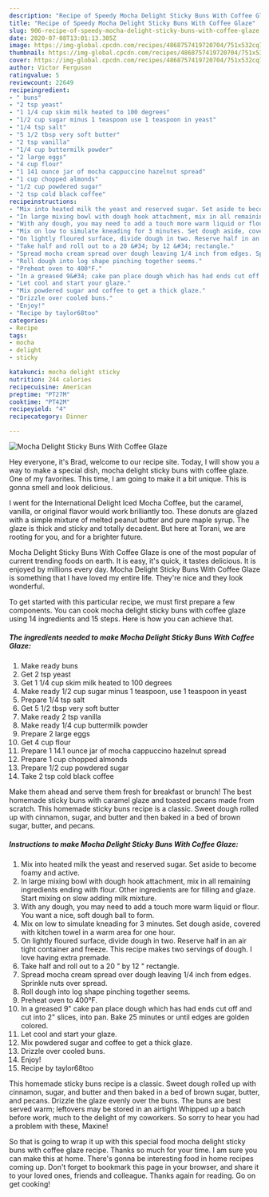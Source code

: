 ```yaml
---
description: "Recipe of Speedy Mocha Delight Sticky Buns With Coffee Glaze"
title: "Recipe of Speedy Mocha Delight Sticky Buns With Coffee Glaze"
slug: 906-recipe-of-speedy-mocha-delight-sticky-buns-with-coffee-glaze
date: 2020-07-08T13:01:13.305Z
image: https://img-global.cpcdn.com/recipes/4868757419720704/751x532cq70/mocha-delight-sticky-buns-with-coffee-glaze-recipe-main-photo.jpg
thumbnail: https://img-global.cpcdn.com/recipes/4868757419720704/751x532cq70/mocha-delight-sticky-buns-with-coffee-glaze-recipe-main-photo.jpg
cover: https://img-global.cpcdn.com/recipes/4868757419720704/751x532cq70/mocha-delight-sticky-buns-with-coffee-glaze-recipe-main-photo.jpg
author: Victor Ferguson
ratingvalue: 5
reviewcount: 22649
recipeingredient:
- " buns"
- "2 tsp yeast"
- "1 1/4 cup skim milk heated to 100 degrees"
- "1/2 cup sugar minus 1 teaspoon use 1 teaspoon in yeast"
- "1/4 tsp salt"
- "5 1/2 tbsp very soft butter"
- "2 tsp vanilla"
- "1/4 cup buttermilk powder"
- "2 large eggs"
- "4 cup flour"
- "1 141 ounce jar of mocha cappuccino hazelnut spread"
- "1 cup chopped almonds"
- "1/2 cup powdered sugar"
- "2 tsp cold black coffee"
recipeinstructions:
- "Mix into heated milk the yeast and reserved sugar. Set aside to become foamy and active."
- "In large mixing bowl with dough hook attachment, mix in all remaining ingredients ending with flour. Other ingredients are for filling and glaze. Start mixing on slow adding milk mixture."
- "With any dough, you may need to add a touch more warm liquid or flour. You want a nice, soft dough ball to form."
- "Mix on low to simulate kneading for 3 minutes. Set dough aside, covered with kitchen towel in a warm area for one hour."
- "On lightly floured surface, divide dough in two. Reserve half in an air tight container and freeze. This recipe makes two servings of dough. I love having extra premade."
- "Take half and roll out to a 20 &#34; by 12 &#34; rectangle."
- "Spread mocha cream spread over dough leaving 1/4 inch from edges. Sprinkle nuts over spread."
- "Roll dough into log shape pinching together seems."
- "Preheat oven to 400°F."
- "In a greased 9&#34; cake pan place dough which has had ends cut off and cut into 2&#34; slices, into pan. Bake 25 minutes or until edges are golden colored."
- "Let cool and start your glaze."
- "Mix powdered sugar and coffee to get a thick glaze."
- "Drizzle over cooled buns."
- "Enjoy!"
- "Recipe by taylor68too"
categories:
- Recipe
tags:
- mocha
- delight
- sticky

katakunci: mocha delight sticky 
nutrition: 244 calories
recipecuisine: American
preptime: "PT27M"
cooktime: "PT42M"
recipeyield: "4"
recipecategory: Dinner

---
```



![Mocha Delight Sticky Buns With Coffee Glaze](https://img-global.cpcdn.com/recipes/4868757419720704/751x532cq70/mocha-delight-sticky-buns-with-coffee-glaze-recipe-main-photo.jpg)

Hey everyone, it's Brad, welcome to our recipe site. Today, I will show you a way to make a special dish, mocha delight sticky buns with coffee glaze. One of my favorites. This time, I am going to make it a bit unique. This is gonna smell and look delicious.

I went for the International Delight Iced Mocha Coffee, but the caramel, vanilla, or original flavor would work brilliantly too. These donuts are glazed with a simple mixture of melted peanut butter and pure maple syrup. The glaze is thick and sticky and totally decadent. But here at Torani, we are rooting for you, and for a brighter future.

Mocha Delight Sticky Buns With Coffee Glaze is one of the most popular of current trending foods on earth. It is easy, it's quick, it tastes delicious. It is enjoyed by millions every day. Mocha Delight Sticky Buns With Coffee Glaze is something that I have loved my entire life. They're nice and they look wonderful.


To get started with this particular recipe, we must first prepare a few components. You can cook mocha delight sticky buns with coffee glaze using 14 ingredients and 15 steps. Here is how you can achieve that.

<!--inarticleads1-->

##### The ingredients needed to make Mocha Delight Sticky Buns With Coffee Glaze:

1. Make ready  buns
1. Get 2 tsp yeast
1. Get 1 1/4 cup skim milk heated to 100 degrees
1. Make ready 1/2 cup sugar minus 1 teaspoon, use 1 teaspoon in yeast
1. Prepare 1/4 tsp salt
1. Get 5 1/2 tbsp very soft butter
1. Make ready 2 tsp vanilla
1. Make ready 1/4 cup buttermilk powder
1. Prepare 2 large eggs
1. Get 4 cup flour
1. Prepare 1 14.1 ounce jar of mocha cappuccino hazelnut spread
1. Prepare 1 cup chopped almonds
1. Prepare 1/2 cup powdered sugar
1. Take 2 tsp cold black coffee


Make them ahead and serve them fresh for breakfast or brunch! The best homemade sticky buns with caramel glaze and toasted pecans made from scratch. This homemade sticky buns recipe is a classic. Sweet dough rolled up with cinnamon, sugar, and butter and then baked in a bed of brown sugar, butter, and pecans. 

<!--inarticleads2-->

##### Instructions to make Mocha Delight Sticky Buns With Coffee Glaze:

1. Mix into heated milk the yeast and reserved sugar. Set aside to become foamy and active.
1. In large mixing bowl with dough hook attachment, mix in all remaining ingredients ending with flour. Other ingredients are for filling and glaze. Start mixing on slow adding milk mixture.
1. With any dough, you may need to add a touch more warm liquid or flour. You want a nice, soft dough ball to form.
1. Mix on low to simulate kneading for 3 minutes. Set dough aside, covered with kitchen towel in a warm area for one hour.
1. On lightly floured surface, divide dough in two. Reserve half in an air tight container and freeze. This recipe makes two servings of dough. I love having extra premade.
1. Take half and roll out to a 20 &#34; by 12 &#34; rectangle.
1. Spread mocha cream spread over dough leaving 1/4 inch from edges. Sprinkle nuts over spread.
1. Roll dough into log shape pinching together seems.
1. Preheat oven to 400°F.
1. In a greased 9&#34; cake pan place dough which has had ends cut off and cut into 2&#34; slices, into pan. Bake 25 minutes or until edges are golden colored.
1. Let cool and start your glaze.
1. Mix powdered sugar and coffee to get a thick glaze.
1. Drizzle over cooled buns.
1. Enjoy!
1. Recipe by taylor68too


This homemade sticky buns recipe is a classic. Sweet dough rolled up with cinnamon, sugar, and butter and then baked in a bed of brown sugar, butter, and pecans. Drizzle the glaze evenly over the buns. The buns are best served warm; leftovers may be stored in an airtight Whipped up a batch before work, much to the delight of my coworkers. So sorry to hear you had a problem with these, Maxine! 

So that is going to wrap it up with this special food mocha delight sticky buns with coffee glaze recipe. Thanks so much for your time. I am sure you can make this at home. There's gonna be interesting food in home recipes coming up. Don't forget to bookmark this page in your browser, and share it to your loved ones, friends and colleague. Thanks again for reading. Go on get cooking!
